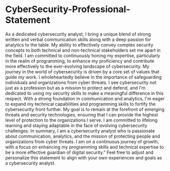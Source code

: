 # CyberSecurity-Professional-Statement
As a dedicated cybersecurity analyst, I bring a unique blend of strong written and verbal communication skills along with a deep passion for analytics to the table. My ability to effectively convey complex security concepts to both technical and non-technical stakeholders set me apart in the field. I am committed to continuously honing my expertise, particularly in the realm of programming, to enhance my proficiency and contribute more effectively to the ever-evolving landscape of cybersecurity.
My journey in the world of cybersecurity is driven by a core set of values that guide my work. I wholeheartedly believe in the importance of safeguarding individuals and organizations from cyber threats. I see cybersecurity not just as a profession but as a mission to protect and defend, and I'm dedicated to using my security skills to make a meaningful difference in this respect.
With a strong foundation in communication and analytics, I'm eager to expand my technical capabilities and programming skills to fortify the cybersecurity front further. My goal is to remain at the forefront of emerging threats and security technologies, ensuring that I can provide the highest level of protection to the organizations I serve. I am committed to lifelong learning and staying adaptable in the face of evolving cybersecurity challenges.
In summary, I am a cybersecurity analyst who is passionate about communication, analytics, and the mission of protecting people and organizations from cyber threats. I am on a continuous journey of growth, with a focus on enhancing my programming skills and technical expertise to be a more effective guardian of digital security."
Feel free to adjust and personalize this statement to align with your own experiences and goals as a cybersecurity analyst.
